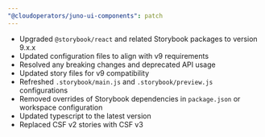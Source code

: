 ```yaml
---
"@cloudoperators/juno-ui-components": patch
---
```


- Upgraded `@storybook/react` and related Storybook packages to version 9.x.x
- Updated configuration files to align with v9 requirements
- Resolved any breaking changes and deprecated API usage
- Updated story files for v9 compatibility
- Refreshed `.storybook/main.js` and `.storybook/preview.js` configurations
- Removed overrides of Storybook dependencies in `package.json` or workspace configuration
- Updated typescript to the latest version
- Replaced CSF v2 stories with CSF v3
